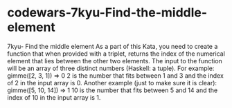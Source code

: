 # codewars-7kyu-Find-the-middle-element
7kyu- Find the middle element  As a part of this Kata, you need to create a function that when provided with a triplet, returns the index of the numerical element that lies between the other two elements.  The input to the function will be an array of three distinct numbers (Haskell: a tuple).  For example:  gimme([2, 3, 1]) => 0 2 is the number that fits between 1 and 3 and the index of 2 in the input array is 0.  Another example (just to make sure it is clear):  gimme([5, 10, 14]) => 1 10 is the number that fits between 5 and 14 and the index of 10 in the input array is 1.
